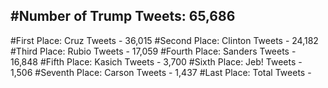 #Number of Trump Tweets: 65,686
---
#First Place: Cruz Tweets - 36,015
#Second Place: Clinton Tweets - 24,182
#Third Place: Rubio Tweets - 17,059
#Fourth Place: Sanders Tweets - 16,848
#Fifth Place: Kasich Tweets - 3,700
#Sixth Place: Jeb! Tweets - 1,506
#Seventh Place: Carson Tweets - 1,437
#Last Place: Total Tweets -  
